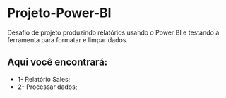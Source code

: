 # Projeto-Power-BI
Desafio de projeto produzindo relatórios usando o Power BI e testando a ferramenta para formatar e limpar dados.

## Aqui você encontrará:

* 1- Relatório Sales;
* 2- Processar dados;
